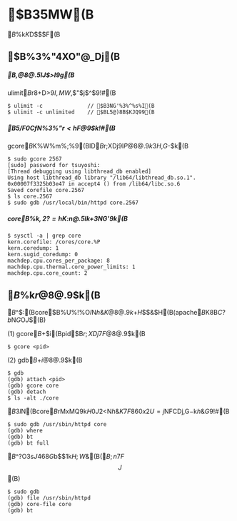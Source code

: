 # $B35MW(B
$B%3%"%U%!%$%k$K$D$$$F(B

## $B%3%"4XO"@_Dj(B

#####  $B%3%"$,@8@.$5$l$J$$>l9g(B
ulimit$B%3%^%s%I@_Dj$r8+D>$9I,MW$,$"$j$^$9!#(B
```
$ ulimit -c              // $B3NG'%3%^%s%I(B
$ ulimit -c unlimited    // $BL5@)8B$KJQ99(B
```

##### $B5/F0Cf%W%m%;%9$N%3%"$r<hF@$9$k!#(B
gcore$B%3%^%s%I$K%W%m%;%9(BID$B$r;XDj$9$l$P@8@.$9$k$3$H$,$G$-$k(B
```
$ sudo gcore 2567
[sudo] password for tsuyoshi: 
[Thread debugging using libthread_db enabled]
Using host libthread_db library "/lib64/libthread_db.so.1".
0x00007f3325b03e47 in accept4 () from /lib64/libc.so.6
Saved corefile core.2567
$ ls core.2567
$ sudo gdb /usr/local/bin/httpd core.2567
```

#####  core$B%U%!%$%k$,2?=h$K:n@.$5$l$k$+3NG'$9$k(B
```
$ sysctl -a | grep core 
kern.corefile: /cores/core.%P
kern.coredump: 1
kern.sugid_coredump: 0
machdep.cpu.cores_per_package: 8
machdep.cpu.thermal.core_power_limits: 1
machdep.cpu.core_count: 2
```

## $B%3%"%U%!%$%k$r@8@.$9$k(B
$B$^$:(Bcore$B%U%!%$%k$O$I$N$h$&$K@8@.$9$k$+$H$$$&$H(B(apache$B$K8B$C$?$b$N$G$O$J$$(B)

(1) gcore$B$+$i(Bpid$B$r;XDj$7$F@8@.$9$k(B
```
$ gcore <pid>
```

(2) gdb$B$+$i@8@.$9$k(B
```
$ gdb
(gdb) attach <pid>
(gdb) gcore core
(gdb) detach
$ ls -alt ./core
```

$B$3$l$N(Bcore$B$rMxMQ$9$k$H0J2<$N$h$&$K$7$F860x2U=j$NFCDj$,$G$-$k$h$&$G$9!#(B
```
$ sudo gdb /usr/sbin/httpd core
(gdb) where
(gdb) bt
(gdb) bt full
```

$B$^$?$O$3$s$J46$8$G$b$$$1$k$H;W$&(B($B;n$7$F$$$J$$(B)
```
$ sudo gdb
(gdb) file /usr/sbin/httpd
(gdb) core-file core
(gdb) bt
```


